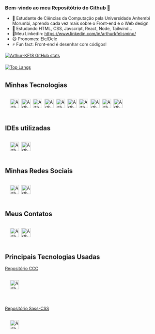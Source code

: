 ### Bem-vindo ao meu Repositótrio do Github 👋

- 🔭 Estudante de Ciências da Computação pela Universidade Anhembi Morumbi, aprendo cada vez mais sobre o Front-end e o Web design
- 🌱 Estudando HTML, CSS, Javscript, React, Node, Tailwind...
- 📘Meu LinkedIn: <https://www.linkedin.com/in/arthurkfelismino/>
- 😄 Pronomes: Ele/Dele
- ⚡ Fun fact: Front-end é desenhar com códigos!

[![Arthur-KF18 GitHub stats](https://github-readme-stats.vercel.app/api?username=Arthur-KF18&show_icons=true&theme=dracula)](https://github.com/Arthur-KF18/github-readme-stats)

[![Top Langs](https://github-readme-stats.vercel.app/api/top-langs/?username=Arthur-KF18&layout=compact&theme=dracula)](https://github.com/Arthur-KF18/github-readme-stats)

<style>
   div {
      display: flex;
      flex-direction: row;
      flex-wrap: wrap;
      padding: 1rem;
   }

   img {
      padding-bottom: 0.5rem;
      padding-right: 8px;
   }
</style>

<h2>Minhas Tecnologias</h2>
<div style"display: flex  flex-direction: row; padding-bottom: 1rem;">

  <img align="center" alt="Arthur-Js" height="30" src= "https://img.shields.io/badge/HTML5-E34F26?style=for-the-badge&logo=html5&logoColor=white">
  
  <img align="center" alt="Arthur-Js" height="30" src= "https://img.shields.io/badge/CSS3-1572B6?style=for-the-badge&logo=css3&logoColor=white">
  
  <img align="center" alt="Arthur-Js" height="30" src= "https://img.shields.io/badge/JavaScript-323330?style=for-the-badge&logo=javascript&logoColor=F7DF1E">
  
  <img align="center" alt="Arthur-Js" height="30" src= "https://img.shields.io/badge/Tailwind_CSS-38B2AC?style=for-the-badge&logo=tailwind-css&logoColor=white">
  
  <img align="center" alt="Arthur-Js" height="30" src= "https://img.shields.io/badge/Sass-CC6699?style=for-the-badge&logo=sass&logoColor=white">
  
   <img align="center" alt="Arthur-Js" height="30" src="https://img.shields.io/badge/Node.js-43853D?style=for-the-badge&logo=node.js&logoColor=white">

   <img align="center" alt="Arthur-Js" height="30" src= "https://img.shields.io/badge/Git-E34F26?style=for-the-badge&logo=git&logoColor=white">

   <img align="center" alt="Arthur-Js" height="30" src="https://img.shields.io/badge/React-20232A?style=for-the-badge&logo=react&logoColor=61DAFB">

   <img align="center" alt="Arthur-Js" height="30" src="https://img.shields.io/badge/Amazon_AWS-232F3E?style=for-the-badge&logo=amazon-aws&logoColor=white">

   <img align="center" alt="Arthur-Js" height="30" src="https://img.shields.io/badge/Figma-e894ff?style=for-the-badge&logo=figma&logoColor=white">
   </div>
  
  <h2>IDEs utilizadas</h2>
<div style="display: flex; flex-direction: row; padding: 1rem;">
   <img align="center" alt="Arthur-Js" height="30" src="https://img.shields.io/badge/IntelliJ_IDEA-000000.svg?style=for-the-badge&logo=intellij-idea&logoColor=white">
   <img align="center" alt="Arthur-Js" height="30" src="https://img.shields.io/badge/Visual_Studio_Code-0078D4?style=for-the-badge&logo=visual%20studio%20code&logoColor=white">
</div>

<h2>Minhas Redes Sociais</h2>
<div style="display: flex; flex-direction: row; padding: 1rem;">
   <img align="center" alt="Arthur-Js" height="30" src="https://img.shields.io/badge/LinkedIn-0077B5?style=for-the-badge&logo=linkedin&logoColor=white">
   <img align="center" alt="Arthur-Js" height="30" src="https://img.shields.io/badge/GitHub-100000?style=for-the-badge&logo=github&logoColor=white">
</div>

<h2>Meus Contatos</h2>
<div style="display: flex; flex-direction: row; padding: 1rem;">
   <img align="center" alt="Arthur-Js" height="30" src="https://img.shields.io/badge/Gmail-D14836?style=for-the-badge&logo=gmail&logoColor=white">
   <img align="center" alt="Arthur-Js" height="30" src="https://img.shields.io/badge/Microsoft_Outlook-0078D4?style=for-the-badge&logo=microsoft-outlook&logoColor=white">
</div>

<h2>Principais Tecnologias Usadas</h2>
<p><a href="https://github.com/Arthur-KF18/Projeto-Portfolio-Create-Cloud-Computing">Repositório CCC</a></p>
<div style="display: flex; flex-direction: row; padding: 1rem;">
   <img align="center" alt="Arthur-Js" height="30" src="https://img.shields.io/github/languages/top/Arthur-KF18/Projeto-Portfolio-Create-Cloud-Computing?color=orange&label=HTML&style=for-the-badge">  
</div>
<br>
<p><a href="https://github.com/Arthur-KF18/Sass-CSS">Repositório Sass-CSS</a></p>
<div style="display: flex; flex-direction: row; padding: 1rem;">
  <img align="center" alt="Arthur-Js" height="30" src="https://img.shields.io/github/languages/top/Arthur-KF18/Sass-CSS?color=pink&label=SASS&style=for-the-badge">
</div>
